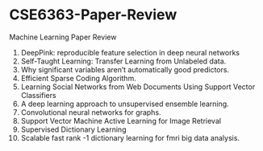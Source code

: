 # CSE6363-Paper-Review
Machine Learning Paper Review

1. DeepPink: reproducible feature selection in deep neural networks
2. Self-Taught Learning: Transfer Learning from Unlabeled data.
3. Why significant variables aren’t automatically good predictors.
4. Efficient Sparse Coding Algorithm.
5. Learning Social Networks from Web Documents Using Support Vector Classifiers
6. A deep learning approach to unsupervised ensemble learning.
7. Convolutional neural networks for graphs.
8. Support Vector Machine Active Learning for Image Retrieval
9. Supervised Dictionary Learning
10. Scalable fast rank -1 dictionary learning for fmri big data analysis.
